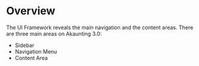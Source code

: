 Overview
=========

The UI Framework reveals the main navigation and the content areas. There are three main areas on Akaunting 3.0:

- Sidebar
- Navigation Menu
- Content Area